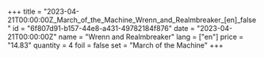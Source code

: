 +++
title = "2023-04-21T00:00:00Z_March_of_the_Machine_Wrenn_and_Realmbreaker_[en]_false"
id = "6f807d91-b157-44e8-a431-49782184f876"
date = "2023-04-21T00:00:00Z"
name = "Wrenn and Realmbreaker"
lang = ["en"]
price = "14.83"
quantity = 4
foil = false
set = "March of the Machine"
+++
